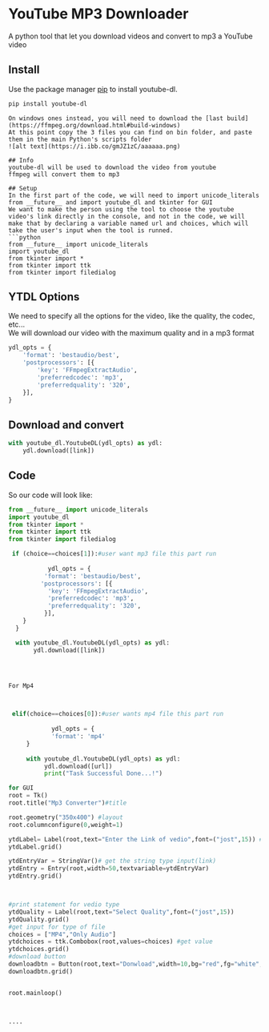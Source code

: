 # YouTube MP3 Downloader
A python tool that let you download videos and convert to mp3 a YouTube video

## Install
Use the package manager [pip](https://pip.pypa.io/en/stable/) to install youtube-dl.  
```bash
pip install youtube-dl
```

```
On windows ones instead, you will need to download the [last build](https://ffmpeg.org/download.html#build-windows)  
At this point copy the 3 files you can find on bin folder, and paste them in the main Python's scripts folder  
![alt text](https://i.ibb.co/gmJZ1zC/aaaaaa.png)

## Info
youtube-dl will be used to download the video from youtube  
ffmpeg will convert them to mp3

## Setup
In the first part of the code, we will need to import unicode_literals from __future__ and import youtube_dl and tkinter for GUI
We want to make the person using the tool to choose the youtube video's link directly in the console, and not in the code, we will make that by declaring a variable named url and choices, which will take the user's input when the tool is runned.
```python
from __future__ import unicode_literals
import youtube_dl
from tkinter import * 
from tkinter import ttk
from tkinter import filedialog 
```


## YTDL Options
We need to specify all the options for the video, like the quality, the codec, etc...  
We will download our video with the maximum quality and in a mp3 format  
```python
ydl_opts = {
    'format': 'bestaudio/best',
    'postprocessors': [{
        'key': 'FFmpegExtractAudio',
        'preferredcodec': 'mp3',
        'preferredquality': '320',
    }],
}
```

## Download and convert
```python
with youtube_dl.YoutubeDL(ydl_opts) as ydl:
    ydl.download([link])
```

## Code
So our code will look like:
```python
from __future__ import unicode_literals
import youtube_dl
from tkinter import * 
from tkinter import ttk
from tkinter import filedialog 

 if (choice==choices[1]):#user want mp3 file this part run 
     
           ydl_opts = {
          'format': 'bestaudio/best',
         'postprocessors': [{
           'key': 'FFmpegExtractAudio',
           'preferredcodec': 'mp3',
           'preferredquality': '320',
          }],
    }
  }

  with youtube_dl.YoutubeDL(ydl_opts) as ydl:
       ydl.download([link])




For Mp4    



 elif(choice==choices[0]):#user wants mp4 file this part run
         
            ydl_opts = {
            'format': 'mp4'
     }
     
     with youtube_dl.YoutubeDL(ydl_opts) as ydl:
          ydl.download([url])
          print("Task Successful Done...!")

for GUI 
root = Tk()
root.title("Mp3 Converter")#title

root.geometry("350x400") #layout
root.columnconfigure(0,weight=1)

ytdLabel= Label(root,text="Enter the Link of vedio",font=("jost",15)) #print the statement 
ytdLabel.grid()

ytdEntryVar = StringVar()# get the string type input(link)
ytdEntry = Entry(root,width=50,textvariable=ytdEntryVar)
ytdEntry.grid()



#print statement for vedio type
ytdQuality = Label(root,text="Select Quality",font=("jost",15))
ytdQuality.grid()
#get input for type of file
choices = ["MP4","Only Audio"]
ytdchoices = ttk.Combobox(root,values=choices) #get value 
ytdchoices.grid()
#download button 
downloadbtn = Button(root,text="Donwload",width=10,bg="red",fg="white",command=DownloadVideo)
downloadbtn.grid()


root.mainloop()



....
